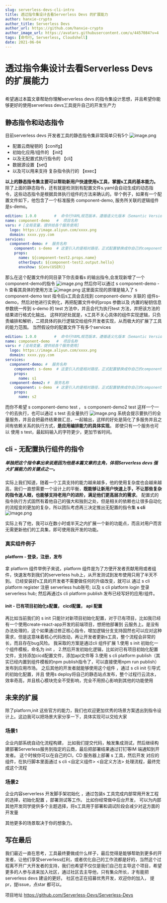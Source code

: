```yaml
---
slug: serverless-devs-cli-intro
title: 透过指令集设计去看Serverless Devs 的扩展能力
author: hanxie-crypto
author_title: Serverless Devs
author_url: https://github.com/hanxie-crypto
author_image_url: https://avatars.githubusercontent.com/u/4457084?v=4
tags: [命令行, Serverless, Cloudshell]
date: 2021-06-04
---
```

#  透过指令集设计去看Serverless Devs 的扩展能力
## 
希望通过本篇文章帮助你理解serverless devs 的指令集设计思想，并且希望你能够更好的使用serverless devs工具提升自己的开发生产力


## 静态指令和动态指令
目前serverless devs 开发者工具的静态指令集非常简单只有5个
![image.png](https://intranetproxy.alipay.com/skylark/lark/0/2021/png/13970/1622787931570-6bc376df-e4bc-4a2c-a5c8-df1fabf4ea34.png#clientId=ue380b034-bff6-4&from=paste&height=95&id=ub651dc36&margin=%5Bobject%20Object%5D&name=image.png&originHeight=190&originWidth=1224&originalType=binary&size=97993&status=done&style=none&taskId=u1f0500a8-c942-477f-bab7-c526c7ffec3&width=612)


+ 配置云商秘钥的【conifg】
+ 初始化应用/组件的 【init】
+ 以及无配置式执行指令的 【cli】
+ 数据源设置【set】 
+ 以及可以用来支持 复杂指令执行的 【exec】

**以上的静态指令集主要可以帮助新用户快速使用s工具，掌握s工具的基本能力。**
除了上面的静态指令，还有就是检测到有配置文件s.yaml会自动生成的动态指令，这些动态指令是根据具体执行组件的方法来确认的。举个例子，如果有一个配置文件如下，他包含了一个标准服务 component-demo,
服务所关联的逻辑组件是s-demo。
```yaml
edition: 1.0.0        #  命令行YAML规范版本，遵循语义化版本（Semantic Versioning）规范
name: component-demo   #  项目名称
vars: # [全局变量，提供给各个服务使用]
  logo: https://image.aliyun.com/xxxx.png
  domain: xxxx.yyy.com
services:
  component-demo: #  服务名称
    component: s-demo  # 这里引入的是相对路径，正式配置替换成你自己的component名称即可 
    props:
      name: ${component-test2.props.name}
      otherInput: ${component-test2.output.hello}
      envshow: ${env(USER)}
```
那么在这个配置文件的同目录下你去查看s 的输出指令,会发现新增了一个 component-demo的指令
![image.png](https://intranetproxy.alipay.com/skylark/lark/0/2021/png/13970/1622788342218-1d4c86a6-e3f3-4679-af94-ea901f2c5a93.png#clientId=ue380b034-bff6-4&from=paste&height=234&id=u5f9698c3&margin=%5Bobject%20Object%5D&name=image.png&originHeight=468&originWidth=1884&originalType=binary&size=242519&status=done&style=none&taskId=u0e388f94-f32b-4d71-b766-1ac1a35f42c&width=942)
然后你可以通过 s component-demo -h 查看其具体的使用方法
![image.png](https://intranetproxy.alipay.com/skylark/lark/0/2021/png/13970/1622788811202-d8f7f7c7-400b-4809-a020-e64f1fca9da7.png#clientId=ue380b034-bff6-4&from=paste&height=121&id=ud823ceee&margin=%5Bobject%20Object%5D&name=image.png&originHeight=242&originWidth=1250&originalType=binary&size=227446&status=done&style=none&taskId=u3304fd51-5125-4ebc-8f9d-1c7524f1c2d&width=625)
这里面实现的原理是输入了 s component-demo test 指令后s工具会去找到 component-demo 关联的 组件s-demo，然后对他进行实例化，再把配置文件中的props 参数以及 内置的秘钥信息参数统一传到  s-demo 的 test 方法中，并且会代为执行test 方法，并把该方法的结果进行格式化输出。
这样的好处就是，s工具不关心具体的组件实现逻辑，只负责编排和解析，二把具体的执行逻辑交给组件开发者实现，从而极大的扩展了工具的能力范围。
当然假设你的配置文件下有多个services
```yaml
edition: 1.0.0        #  命令行YAML规范版本，遵循语义化版本（Semantic Versioning）规范
name: component-demo   #  项目名称
vars: # [全局变量，提供给各个服务使用]
  logo: https://image.aliyun.com/xxxx.png
  domain: xxxx.yyy.com
services:
  component-demo: #  服务名称
    component: s-demo  # 这里引入的是相对路径，正式配置替换成你自己的component名称即可 
    props:
      name: s1
  component-demo2: #  服务名称
    component: s-demo  # 这里引入的是相对路径，正式配置替换成你自己的component名称即可 
    props:
      name: s2
```
而你不希望 s component-demo test  ， s component-demo2 test  这样一个一个的去执行，也可以通过
s test 去全量执行
![image.png](https://intranetproxy.alipay.com/skylark/lark/0/2021/png/13970/1622789389445-666be5b2-16be-4e66-be87-4724942a87ca.png#clientId=ue380b034-bff6-4&from=paste&height=131&id=u11561a55&margin=%5Bobject%20Object%5D&name=image.png&originHeight=262&originWidth=2250&originalType=binary&size=438340&status=done&style=none&taskId=u979ad809-adda-439f-9e84-5d3d665ad22&width=1125)
系统会提示要执行的全量服务，并且会把最终结果做汇总，一起输出，这样的好处是简化了多服务并且之间有依赖关系的执行方式，**是应用编排能力的具体实现**。
即使只有一个服务也可以 使用 s test，最起码输入的字符更少，更加节省时间。
## cli - 无配置执行组件的指令
##### 单独把这个指令拿出来说是因为他是本篇文章的主角，体现Serverless devs 强大扩展能力的关键点之一。
实际上我们知道，随着一个工具支持的能力越来越多，他的使用复杂度也会越来越高，我们一直想需要一个设计上的平衡，**既能够让新用户快速上手，不让那些复杂的指令迷人眼，也能够支持老用户的进阶，满足他们更高层次的需求**。
配置式的指令执行方式固然有着他自己的强大和独到之处，但是相关的依赖也让很多自动化的流程变的更加的复杂，所以团队考虑再三决定推出无配置的指令集 **s cli**
![image.png](https://intranetproxy.alipay.com/skylark/lark/0/2021/png/13970/1622790598634-d454a58b-6c12-46d7-99db-fac56ed6703a.png#clientId=ue380b034-bff6-4&from=paste&height=239&id=u86c479ff&margin=%5Bobject%20Object%5D&name=image.png&originHeight=478&originWidth=1768&originalType=binary&size=191300&status=done&style=none&taskId=u888a7e42-b775-4ed9-9a66-ce503aa1794&width=884)

实际上有了他，我可以在数小时或半天之内扩展一个新的功能点，而且对用户而言无需更新他们的工具集，即可使用我开发的功能。

### 真实组件例子
#### platform - 登录，注册，发布
拿 platform 组件举例子来说，platform 组件是为了方便开发者贡献用用或者组件，快速发布到我们的serverless hub上，从开发测试到发布使用只用了半天不到。
已经安装好s工具的开发者不需要做任何的升级改变，就可以
通过 s cli platform register 注册 serverless hub账号;
以及 s cli platform login 登录 serverless hub;
然后再通过s cli platform publish 发布已经写好的应用/组件。
#### init - 已有项目初始化s配置， cicd配置， api 配置
再比如当前我们的 s init 只能针对新项目初始化配置，对于已有项目，比如我已经有一个使用create-react-app开发的前端项目，想把他部署到 云服务上。是没有办法处理的，这个如果通过修正核心指令，增加逻辑分支支持固然也可以应对这种需求，但是这意味着核心代码改动，再让开发者更新s工具，整个流程会非常的长，而且存在bug风险。
我采取的方案是通过cli 组件扩展
1.使用 s init 初始化一个组件模板，命名为 init ，
2.然后开发初始化逻辑，比如对已有项目初始化配置文件，支持添加cicd配置文件，添加api文件等
3.使用 s cli platform publish（其实已经内置到组件模板的npm publish指令了，可以直接使用npm run publish） 发布到应用市场。
之后其他的开发者就能够使用这个组件 ，通过 s cli init 引导式的初始化配置，并且 使用s deploy将自己的静态站点发布，整个过程行云流水，效率奇高，并且核心模块完全不受影响，完全不用担心影响到其他的功能使用
## 未来的扩展
除了platform,init 这些官方的能力，我们也欢迎更加优秀的场景方案透出到指令设计上。这边我可以把场景大家分享一下，具体实现可以交给大家
### 场景1
企业内部系统自动化流程构建， 比如我们提交代码，触发集成测试，然后继续构建部署Serverless服务到指定的云商，最后把部署结果通过钉钉等IM 端通知到开发者。
这个时候你可以在自己的CI，CD 服务器上部署 s 工具，然后开发 对应的组件，在执行脚本里面通过 s cli <自定义组件> <自定义方法> 处理流程，最终完成这个流程
​

### 场景2
企业内容serverless 开发脚手架初始化 ，通过包装s 工具完成内部常用开发工程的选择，初始化配置 ，部署测试等工作。 比如你经常做中后台开发， 可以为内部其他开发同学提供多个主题选择，将s工具用于部署和调试阶段会减少对这方面的开发量
​

其他更多的场景取决于你的想象力。
## 写在最后
我们最近一直在思考，工具最终要做成什么样子，最后觉得是能够帮助到更多的开发者，让他们享受serverless红利，或者优化自己的工作流都是好的，当然这个过程离不开广大开发者的支持，我们也希望不仅仅是我们自己在主导这个项目，希望更多的人参与进来加入社区，通过社区去主导他，只有集众所长，才有能把serverless devs 建设的更好。
社区也正在招募优秀开发，欢迎你的加入， 提pr，提issue，点star 都可以。

项目地址 https://github.com/Serverless-Devs/Serverless-Devs



​

